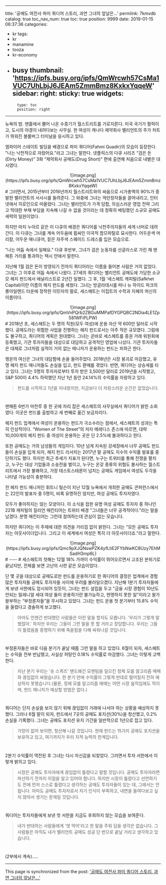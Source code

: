 
---
title: '공매도 여전사 파미 쿼디어 스토리, 과연 그녀의 앞날은...'
permlink: 7kmvdb
catalog: true
toc_nav_num: true
toc: true
position: 9999
date: 2019-01-15 06:37:36
categories:
- kr
tags:
- kr
- manamine
- tooza
- kr-economy
- busy
thumbnail: 'https://ipfs.busy.org/ipfs/QmWrcwh57CsMa1VUC7UhLbjJ6JEAm5ZmmBmz8KxkxYqqeW'
sidebar:
    right:
        sticky: true
widgets:
    -
        type: toc
        position: right
---


뉴욕의 밤. 맨홀에서 뿜어 나온 수증기가 월스트리트를 가로지른다. 미국 국기가 펄럭이고, 도시의 야경이 내려다보는 사무실. 한 여성이 캐나다 제약회사 밸리언트의 주가 차트가 뛰워진 블룸버그 터미널을 응시하고 있다.

엠파이어 스테이트 빌딩을 배경으로 파미 쿼디어(Fahmi Quadir)의 모습이 등장한다. "나는 낙천적으로 자랐어요."라고 그녀는 말한다. 넷플릭스의 다큐 시리즈 “검은 돈(Dirty Money)” 3화 “제약회사 공매도(Drug Short)” 편에 출연해 처음으로 내뱉은 대사였다.

<center>
![image.png](https://ipfs.busy.org/ipfs/QmWrcwh57CsMa1VUC7UhLbjJ6JEAm5ZmmBmz8KxkxYqqeW)
</center>
#
그러면서, 2015년부터 2016년까지 월스트리트와의 싸움으로 시가총액의 90%가 증발한 밸리언트의 서사시를 들려준다. 그 와중에 그녀는 억만장자들을 끌어내리고, 인터넷에서 히로인으로 떠올랐다. 그녀는 밸리언트가 가격 담합, 의심스러운 영업 전략 그리고 막대한 부채 부담을 지속해 나갈 수 없을 것이라는 데 정확히 베팅했던 소규모 공매도 세력의 일원이었다.

하지만 마치 누아르 같은 이 다큐의 배경은 쿼디어를 낙천주의자들의 세계 너머로 데려간다. 이 다큐는 그녀를 계속 어두움에 휩싸인 이국적 팜므파탈로 묘사한다. 어두운색 머리칼, 어두운 매니큐어, 짙은 자주색 스웨이드 드레스를 입은 모습으로.

​"나는 어둠 속에서 일해요." 다큐 후반부, 그녀가 검은 눈동자를 선글라스로 가린 채 맨해튼 거리를 통과하는 택시 안에서 말한다.

​지난해 1월 검은 돈이 방영되기 전까지 쿼디어라는 이름을 들어본 사람은 거의 없었다. 그녀는 그 이후로 어둠 속에서 나왔다. 27세의 쿼디어는 밸리언트 공매도에 가담한 소규모 헤지 펀드에서 애널리스트로 2년간 일했다. 그 후, 1월 ‘세스헤트 캐피털(Safkhet Capital)이란 이름의 헤지 펀드를 세웠다. 그녀는 방글라데시를 떠나 뉴 하이드 파크의 롱아일랜드 타운에 정착한 이민자의 딸로, 세스헤트는 이집트의 수학과 지혜의 여신의 이름이다.

<center>
![image.png](https://ipfs.busy.org/ipfs/QmVnPQrb2ZBGuMMPafDYGPQBC2NDia4LE1Zp581WFiPLPW)
</center>
#
2018년 초, 세스헤트는 두 명의 직원(모두 여성)에 운용 자산 약 600만 달러로 시작했다. 공매도라는 위험한 사업을 진행하는 헤지 펀드로서는 아주 작은 규모였다. 그럼에도 불구하고, 쿼디어의 계획은 원대했다. 그녀는 곧바로 세스헤트를 증권 거래 위원회에 등록했고, 기관 투자자들을 대상으로 대담하고 공격적인 영업에 나섰다. 기관 투자자들은 대체로 그녀처럼 실적이 거의 없는 매니저가 운용하는 펀드는 피하곤 한다.

​행운의 여신은 그녀의 대담함에 손을 들어주었다. 2018년은 시장 붕괴로 마감했고, 유명 헤지 펀드 매니저들도 손실을 입고, 펀드 환매를 겪었다. 반면, 쿼디어는 상승세를 타고 있다. 그녀는 5명의 투자자로부터 투자 받은 3,500만 달러로 2019년을 시작했고, S&P 500이 4.4% 하락했던 지난 1년 동안 24.14%의 수익률을 자랑하고 있다.

>펀드를 시작하고 1년을 지내왔지만, 지금보다 더 자랑스러운 순간은 없었습니다.
#
맨해튼 6번가 마천루 중 한 곳에 자리 잡은 세스헤트의 사무실에서 쿼디어가 밝힌 소회였다. 이곳은 펀드를 출범하고 세 번째로 옮긴 보금자리다.

​헤지 펀드 업계에서 여성이 운용하는 펀드가 극소수라는 점에서, 세스헤트의 성과는 특히 인상적이다. “Women of The Street”의 저자 메레디스 존스에 따르면, 대략 10,000개의 헤지 펀드 중 여성이 운용하는 곳은 단 2.5%에 불과하다고 한다.

​또한 공매도는 거의 남성들의 게임이다. 10년 넘게 지속된 강세장에서 너무 공매도 펀드들이 손실을 입게 되자, 헤지 펀드 리서치는 2017년 말 공매도 지수의 수익률 발표를 중단하기도 했다. 하지만 최근 추세가 지표가 된다면, 누구는 트위터를 통해 전쟁을 펼치고, 누구는 대상 기업들과 소송전을 벌이고, 누구는 온갖 종류의 위협도 불사하는 월스트리트에서 가장 불쾌하고, 가장 테스토스테론이 넘치는 공매도 게임에서 여성도 두각을 나타낼 가능성이 충분하다.

전 헤지 펀드 매니저인 휘트니 틸슨이 지난 12월 뉴욕에서 개최한 공매도 콘퍼런스에서는 22인의 발표자 중 5명이, 비록 유명하진 않지만, 여성 공매도 투자자였다.

​모두가 좋아하지는 않는 모양이다. 이 소식을 접한 유명 여성 공매도 투자자 중 하나인 221B 캐피털의 질리언 매킨티어는 트위터 배경 "그녀들은 너무 공격적이다."라는 말을 남겼다. 분명 매킨티어는 그런데 참여하는데 관심이 없는 모습니다.

​하지만 쿼디어는 이 주제에 대한 의견을 거리낌 없이 밝힌다. 그녀는 "모든 공매도 투자자는 아웃사이더입니다. 그리고 이 세계에서 여성은 특히 더 아웃사이더죠."라고 말한다.

<center>
![image.png](https://ipfs.busy.org/ipfs/Qmc9pXJQNswPZK4yfLtiE2FYbNwKC8Uzy7EhMSadH3mp6L)
</center>
#
----
#
세스헤트의 첫해는 12월 18% 가까이 수익률이 뛰어오르면서 고조된 분위기로 끝났지만, 전체를 보면 고난의 시련 같은 모습이었다.

​단 몇 곳을 대상으로 공매도로만 펀드를 운용하기로 한 쿼디어의 결정은 업계에서 경험 많은 투자자들 공매도 투자자들 사이에 우려를 불러일으켰다. 지난해 1분기 투자자들에게 보낸 서한에도 암시되어 있듯이, 그녀는 펀드 설립을 두고 "금융 시장 경험이 10년도 안되는 밀레니얼 세대 여성 둘이 운용하기란 불가능하고, 현명하지 못한 일"이라고 왈가왈부하는 “부정론자들”을 무시하고 있었다. 그녀는 펀드 운용 첫 분기부터 15.8% 수익을 올렸다고 경솔하게 보고했다.

>아마도 언젠간 반대했던 사람들은 이런 말을 할지도 모릅니다. '우리가 그렇게 말했잖아.' 하지만 우리는 그들이 그런 말을 못 할 거라고 장담합니다. 우리는 그들이 틀렸음을 증명하기 위해 죽을힘을 다해 싸워나갈 것입니다.
#
부정론자들은 바로 다음 분기가 끝날 때쯤 그런 말을 하고 있었다. 6월이 되자, 세스헤트는 수익을 전부 반납했고, 사실상 허탕인 0.18% 수익률로 마감했다. 그녀는 이렇게 고백한다.

>지난 분기 우리는 '숏 스퀴즈' 밴드왜건 모멘텀을 일으킨 정체 모를 알고리즘 매매와 끊임없이 싸웠습니다. 한 분기 만에 수익률이 그렇게 반대로 떨어질지 전혀 예상하지 못했습니다.(물론, 정체 모를 알고리즘 매매는 어떤 시장 움직임에도 적이며, 펀드 매니저가 예상할 방법은 없다.)
#
쿼디어는 단지 손실을 보지 않기 위해 끊임없이 거래에 나서야 하는 상황을 예상하지 못했다. 그러나 6월 말이 되자, 펀드에서 7곳의 공매도 포지션(30%)을 청산했고, 0.2% 손실을 기록했다. 그녀는 공매도 포지션 유지 기간을 일반적으로 1년으로 잡고 있다.

>가망이 없어 보이면, 청산해 나갈 것입니다. 현재 펀드는 15가지 공매도 포지션을 보유하고 있고, 여기까지가 우리 지적 능력의 한계입니다.
#
2분기 수익률이 역전된 후 그녀는 다시 자신감을 되찾았다. 그러면서 투자 서한에서 이렇게 밝히고 있다.

>시장은 공매도 투자자에게 끊임없이 틀렸다고 말할 것입니다. 공매도 투자자라면 파산하기 전까지 이점을 알고 있어야 합니다. 하지만 시장이 틀렸다고 선언하기도 전에 먼저 스스로 틀렸다고 생각하는 공매도 투자자들이 있는 데, 그래서는 안 됩니다. 아마도 공매도 투자자로서 자기 인식이 부족하고, 내면을 들여다보고 싶지 않아서 생기는 문제일 것입니다. 
#
쿼디어는 투자자들에게 보낸 첫 서한을 지금도 후회하지 않는 모습을 보여준다.

>내가 반대하는 사람들에게 '엿 먹어'라고 한 말을 주워 담을 생각은 없습니다. 그 사람들은 아직도 내가 밸리언트 공매도 성공 단 번으로 끝날 거라고 생각하고 있습니다. 
#
(2부에서 계속).....

- - -

This page is synchronized from the post: ['공매도 여전사 파미 쿼디어 스토리, 과연 그녀의 앞날은...'](https://steemit.com/@pius.pius/7kmvdb)
